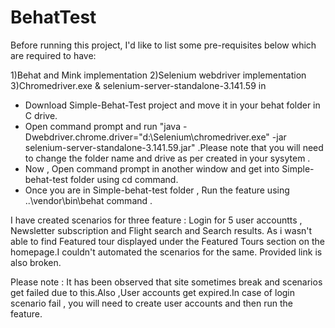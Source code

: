 # BehatTest

Before running this project, I'd like to list some pre-requisites below which are required to have:

1)Behat and Mink implementation
2)Selenium webdriver implementation
3)Chromedriver.exe & selenium-server-standalone-3.141.59 in 

* Download Simple-Behat-Test project and move it in your behat folder in C drive.
* Open command prompt and run "java -Dwebdriver.chrome.driver="d:\Selenium\chromedriver.exe" -jar selenium-server-standalone-3.141.59.jar" .Please note that you will need to change the folder name and drive as per created in your sysytem . 
* Now , Open command prompt in another window and get into Simple-behat-test folder using cd command.
* Once you are in Simple-behat-test folder , Run the feature using ..\vendor\bin\behat command .






I have created scenarios for three feature : Login for 5 user accountts ,  Newsletter subscription and Flight search and Search results.
As i wasn't able to find Featured tour displayed under the Featured Tours section on the homepage.I couldn't automated the scenarios for the same. Provided link is also broken.



Please note : It has been observed that site sometimes break and scenarios get failed due to this.Also ,User accounts get expired.In case of login scenario fail , you will need to create user accounts and then run the feature.





